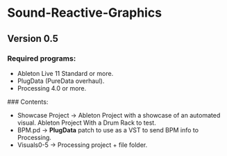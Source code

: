 # Sound-Reactive-Graphics
## Version 0.5
### Required programs:
<ul>
<li>Ableton Live 11 Standard or more.</li>
<li>PlugData (PureData overhaul).</li>
<li>Processing 4.0 or more.</li>
</ul>
### Contents:
<ul>
<li>Showcase Project → Ableton Project with a showcase of an automated visual. Ableton Project With a Drum Rack to test.</li>
<li>BPM.pd → <b>PlugData</b> patch to use as a VST to send BPM info to Processing.</li>
<li>Visuals0-5 → Processing project + file folder.</li>
</ul>
